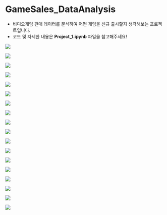 # GameSales_DataAnalysis
- 비디오게임 판매 데이터를 분석하여 어떤 게임을 신규 출시할지 생각해보는 프로젝트입니다.
- 코드 및 자세한 내용은 **Project_1.ipynb** 파일을 참고해주세요!


![](https://images.velog.io/images/hability24/post/8ac65da3-1bcc-409d-b2c1-2e2e200f09e8/image.png)

![](https://images.velog.io/images/hability24/post/fca9a493-1b37-4a5c-b4d1-51dc7cbd9612/image.png)

![](https://images.velog.io/images/hability24/post/672876e8-b94a-4ab1-9f86-ba9e7c6da37a/image.png)

![](https://images.velog.io/images/hability24/post/15633749-ae8d-42c3-89a4-51fb224c13be/image.png)

![](https://images.velog.io/images/hability24/post/81b9ecc7-e570-4c2d-986e-e6bd04c1689e/image.png)

![](https://images.velog.io/images/hability24/post/64ee5aa2-5c8e-46db-a256-b20d6d0f38c1/image.png)

![](https://images.velog.io/images/hability24/post/6f954f84-9572-4728-92d6-7a334a1e1700/image.png)

![](https://images.velog.io/images/hability24/post/611d0b9f-c210-4636-bc08-dba9f00b8eeb/image.png)

![](https://images.velog.io/images/hability24/post/1bae0930-ac4d-4415-8012-afc53361955a/image.png)

![](https://images.velog.io/images/hability24/post/70eaafc3-b713-4d70-815d-e7db97979421/image.png)

![](https://images.velog.io/images/hability24/post/6a619cfd-42bf-4d6d-a7f3-3cf4afd9c84a/image.png)

![](https://images.velog.io/images/hability24/post/12b22803-190e-4a0a-b29a-cb4a727cc5cd/image.png)

![](https://images.velog.io/images/hability24/post/17a9bb8a-7e5e-48b6-a544-9acba7b59f70/image.png)

![](https://images.velog.io/images/hability24/post/14ed391e-6211-448e-9e20-e6d2fffc17fa/image.png)

![](https://images.velog.io/images/hability24/post/55f60016-b91e-401d-a46c-b0fa36abb491/image.png)

![](https://images.velog.io/images/hability24/post/30c70085-6ea5-40c6-be21-2d7b16897dd1/image.png)

![](https://images.velog.io/images/hability24/post/df7296db-8c48-49e0-aa3f-470d90df8be1/image.png)

![](https://images.velog.io/images/hability24/post/18d70531-7ffc-4356-ae98-f164e2b86753/image.png)
